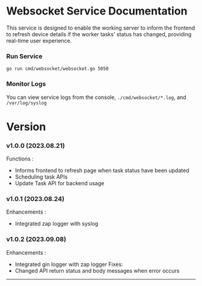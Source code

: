 # Websocket Service Documentation
This service is designed to enable the working server to inform the frontend to refresh device details if the worker tasks' status has changed, providing real-time user experience.

### Run Service
```console
go run cmd/websocket/websocket.go 5050
```

### Monitor Logs
You can view service logs from the console, `./cmd/websocket/*.log`, and `/var/log/syslog`

# Version
### v1.0.0 (2023.08.21)
Functions :
- Informs frontend to refresh page when task status have been updated
- Scheduling task APIs
- Update Task API for backend usage

### v1.0.1 (2023.08.24)
Enhancements :
- Integrated zap logger with syslog

### v1.0.2 (2023.09.08)
Enhancements :
- Integrated gin logger with zap logger
Fixes:
- Changed API return status and body messages when error occurs

---

